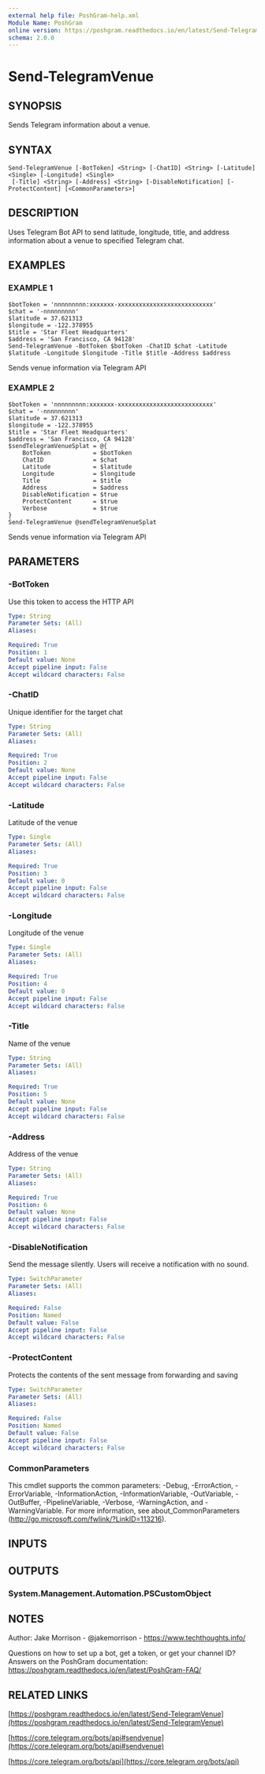 ```yaml
---
external help file: PoshGram-help.xml
Module Name: PoshGram
online version: https://poshgram.readthedocs.io/en/latest/Send-TelegramVenue
schema: 2.0.0
---
```


# Send-TelegramVenue

## SYNOPSIS
Sends Telegram information about a venue.

## SYNTAX

```
Send-TelegramVenue [-BotToken] <String> [-ChatID] <String> [-Latitude] <Single> [-Longitude] <Single>
 [-Title] <String> [-Address] <String> [-DisableNotification] [-ProtectContent] [<CommonParameters>]
```

## DESCRIPTION
Uses Telegram Bot API to send latitude, longitude, title, and address information about a venue to specified Telegram chat.

## EXAMPLES

### EXAMPLE 1
```
$botToken = 'nnnnnnnnn:xxxxxxx-xxxxxxxxxxxxxxxxxxxxxxxxxxx'
$chat = '-nnnnnnnnn'
$latitude = 37.621313
$longitude = -122.378955
$title = 'Star Fleet Headquarters'
$address = 'San Francisco, CA 94128'
Send-TelegramVenue -BotToken $botToken -ChatID $chat -Latitude $latitude -Longitude $longitude -Title $title -Address $address
```

Sends venue information via Telegram API

### EXAMPLE 2
```
$botToken = 'nnnnnnnnn:xxxxxxx-xxxxxxxxxxxxxxxxxxxxxxxxxxx'
$chat = '-nnnnnnnnn'
$latitude = 37.621313
$longitude = -122.378955
$title = 'Star Fleet Headquarters'
$address = 'San Francisco, CA 94128'
$sendTelegramVenueSplat = @{
    BotToken            = $botToken
    ChatID              = $chat
    Latitude            = $latitude
    Longitude           = $longitude
    Title               = $title
    Address             = $address
    DisableNotification = $true
    ProtectContent      = $true
    Verbose             = $true
}
Send-TelegramVenue @sendTelegramVenueSplat
```

Sends venue information via Telegram API

## PARAMETERS

### -BotToken
Use this token to access the HTTP API

```yaml
Type: String
Parameter Sets: (All)
Aliases:

Required: True
Position: 1
Default value: None
Accept pipeline input: False
Accept wildcard characters: False
```

### -ChatID
Unique identifier for the target chat

```yaml
Type: String
Parameter Sets: (All)
Aliases:

Required: True
Position: 2
Default value: None
Accept pipeline input: False
Accept wildcard characters: False
```

### -Latitude
Latitude of the venue

```yaml
Type: Single
Parameter Sets: (All)
Aliases:

Required: True
Position: 3
Default value: 0
Accept pipeline input: False
Accept wildcard characters: False
```

### -Longitude
Longitude of the venue

```yaml
Type: Single
Parameter Sets: (All)
Aliases:

Required: True
Position: 4
Default value: 0
Accept pipeline input: False
Accept wildcard characters: False
```

### -Title
Name of the venue

```yaml
Type: String
Parameter Sets: (All)
Aliases:

Required: True
Position: 5
Default value: None
Accept pipeline input: False
Accept wildcard characters: False
```

### -Address
Address of the venue

```yaml
Type: String
Parameter Sets: (All)
Aliases:

Required: True
Position: 6
Default value: None
Accept pipeline input: False
Accept wildcard characters: False
```

### -DisableNotification
Send the message silently.
Users will receive a notification with no sound.

```yaml
Type: SwitchParameter
Parameter Sets: (All)
Aliases:

Required: False
Position: Named
Default value: False
Accept pipeline input: False
Accept wildcard characters: False
```

### -ProtectContent
Protects the contents of the sent message from forwarding and saving

```yaml
Type: SwitchParameter
Parameter Sets: (All)
Aliases:

Required: False
Position: Named
Default value: False
Accept pipeline input: False
Accept wildcard characters: False
```

### CommonParameters
This cmdlet supports the common parameters: -Debug, -ErrorAction, -ErrorVariable, -InformationAction, -InformationVariable, -OutVariable, -OutBuffer, -PipelineVariable, -Verbose, -WarningAction, and -WarningVariable.
For more information, see about_CommonParameters (http://go.microsoft.com/fwlink/?LinkID=113216).

## INPUTS

## OUTPUTS

### System.Management.Automation.PSCustomObject
## NOTES
Author: Jake Morrison - @jakemorrison - https://www.techthoughts.info/

Questions on how to set up a bot, get a token, or get your channel ID?
Answers on the PoshGram documentation: https://poshgram.readthedocs.io/en/latest/PoshGram-FAQ/

## RELATED LINKS

[https://poshgram.readthedocs.io/en/latest/Send-TelegramVenue](https://poshgram.readthedocs.io/en/latest/Send-TelegramVenue)

[https://core.telegram.org/bots/api#sendvenue](https://core.telegram.org/bots/api#sendvenue)

[https://core.telegram.org/bots/api](https://core.telegram.org/bots/api)

